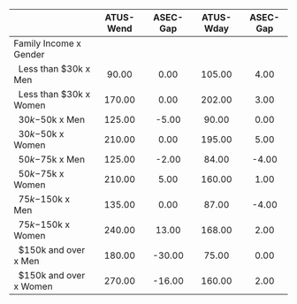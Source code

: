 
|                      |    ATUS-Wend |     ASEC-Gap |    ATUS-Wday |     ASEC-Gap |
| -------------------- | :----------: | :----------: | :----------: | :----------: |
| Family Income x Gender |              |              |              |              |
| &nbsp;&nbsp;Less than $30k x Men |        90.00 |         0.00 |       105.00 |         4.00 |
| &nbsp;&nbsp;Less than $30k x Women |       170.00 |         0.00 |       202.00 |         3.00 |
| &nbsp;&nbsp;$30k-$50k x Men |       125.00 |        -5.00 |        90.00 |         0.00 |
| &nbsp;&nbsp;$30k-$50k x Women |       210.00 |         0.00 |       195.00 |         5.00 |
| &nbsp;&nbsp;$50k-$75k x Men |       125.00 |        -2.00 |        84.00 |        -4.00 |
| &nbsp;&nbsp;$50k-$75k x Women |       210.00 |         5.00 |       160.00 |         1.00 |
| &nbsp;&nbsp;$75k-$150k x Men |       135.00 |         0.00 |        87.00 |        -4.00 |
| &nbsp;&nbsp;$75k-$150k x Women |       240.00 |        13.00 |       168.00 |         2.00 |
| &nbsp;&nbsp;$150k and over x Men |       180.00 |       -30.00 |        75.00 |         0.00 |
| &nbsp;&nbsp;$150k and over x Women |       270.00 |       -16.00 |       160.00 |         2.00 |

